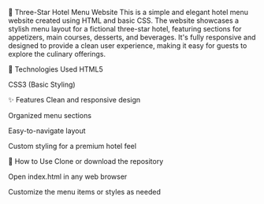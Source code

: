 🌟 Three-Star Hotel Menu Website
This is a simple and elegant hotel menu website created using HTML and basic CSS. The website showcases a stylish menu layout for a fictional three-star hotel, featuring sections for appetizers, main courses, desserts, and beverages. It's fully responsive and designed to provide a clean user experience, making it easy for guests to explore the culinary offerings.

🔧 Technologies Used
HTML5

CSS3 (Basic Styling)

✨ Features
Clean and responsive design

Organized menu sections

Easy-to-navigate layout

Custom styling for a premium hotel feel

📁 How to Use
Clone or download the repository

Open index.html in any web browser

Customize the menu items or styles as needed
